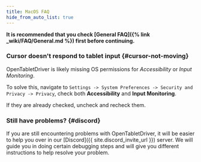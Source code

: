 ```yaml
---
title: MacOS FAQ
hide_from_auto_list: true
---
```


**It is recommended that you check [General FAQ]({% link _wiki/FAQ/General.md %})
first before continuing.**

### Cursor doesn't respond to tablet input {#cursor-not-moving}

OpenTabletDriver is likely missing OS permissions for *Accessibility* or *Input Monitoring*.

To solve this, navigate to `Settings -> System Preferences -> Security and Privacy -> Privacy`, check both **Accessibility** and **Input Monitoring**.

If they are already checked, uncheck and recheck them.

### Still have problems? {#discord}

If you are still encountering problems with OpenTabletDriver, it will be easier to help you over in our [Discord]({{ site.discord_invite_url }}) server. We will guide you in doing certain debugging steps and will give you different instructions to help resolve your problem.
